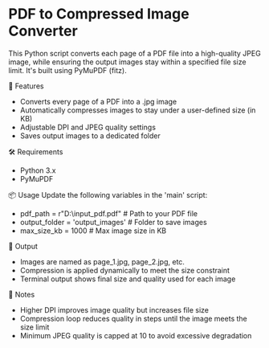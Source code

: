 # PDF to Compressed Image Converter
This Python script converts each page of a PDF file into a high-quality JPEG image, while ensuring the output images 
stay within a specified file size limit. It's built using PyMuPDF (fitz).

🚀 Features
- Converts every page of a PDF into a .jpg image
- Automatically compresses images to stay under a user-defined size (in KB)
- Adjustable DPI and JPEG quality settings
- Saves output images to a dedicated folder

🛠️ Requirements
- Python 3.x
- PyMuPDF


📦 Usage
Update the following variables in the 'main' script:
- pdf_path = r"D:\input_pdf.pdf"       # Path to your PDF file
- output_folder = 'output_images'      # Folder to save images
- max_size_kb = 1000                   # Max image size in KB

📁 Output
- Images are named as page_1.jpg, page_2.jpg, etc.
- Compression is applied dynamically to meet the size constraint
- Terminal output shows final size and quality used for each image

🧠 Notes
- Higher DPI improves image quality but increases file size
- Compression loop reduces quality in steps until the image meets the size limit
- Minimum JPEG quality is capped at 10 to avoid excessive degradation
